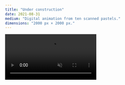 ```yaml
---
title: "Under construction"
date: 2021-08-31
medium: "Digital animation from ten scanned pastels."
dimensions: "2000 px × 2000 px."
---
```

<video autoplay loop muted playsinline>
  <source src="images/under-construction-animation.webm" type="video/webm">
  <source src="images/under-construction-animation.mp4" type="video/mp4">
  Your browser does not support the video tag.
</video>
